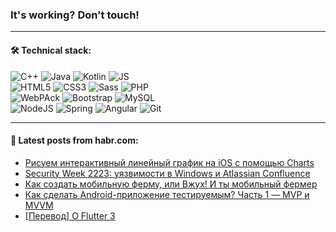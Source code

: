 ### It's working? Don't touch!

---

#### 🛠️ Technical stack:

![C++](https://img.shields.io/badge/C++-informational?logo=c%2B%2B&style=flat&logoColor=white&color=9C033A)
![Java](https://img.shields.io/badge/Java-informational?logo=java&style=flat&logoColor=white&color=007396)
![Kotlin](https://img.shields.io/badge/Kotlin-informational?logo=Kotlin&style=flat&logoColor=white&color=0095D5)
![JS](https://img.shields.io/badge/JS-informational?logo=javaScript&style=flat&logoColor=black&color=F7Df1E) <br>
![HTML5](https://img.shields.io/badge/HTML5-informational?logo=html5&style=flat&logoColor=white&color=E34F26)
![CSS3](https://img.shields.io/badge/CSS3-informational?logo=css3&style=flat&logoColor=white&color=157286)
![Sass](https://img.shields.io/badge/Saas-informational?logo=sass&style=flat&logoColor=white&color=hotpink)
![PHP](https://img.shields.io/badge/PHP-informational?logo=php&style=flat&logoColor=white&color=777BB4) <br>
![WebPAck](https://img.shields.io/badge/WebPack-informational?logo=webPack&style=flat&logoColor=white&color=FF6F00)
![Bootstrap](https://img.shields.io/badge/Bootstrap-informational?logo=Bootstrap&style=flat&logoColor=white&color=7952B3)
![MySQL](https://img.shields.io/badge/MySQL-informational?logo=MySQL&style=flat&logoColor=white&color=00f) <br>
![NodeJS](https://img.shields.io/badge/NodeJS-informational?logo=node.js&style=flat&logoColor=white&color=43853D)
![Spring](https://img.shields.io/badge/Spring-informational?logo=Spring&style=flat&logoColor=white&color=0A9EDC)
![Angular](https://img.shields.io/badge/Vue-informational?logo=vue.js&style=flat&logoColor=white&color=red)
![Git](https://img.shields.io/badge/Git-informational?logo=git&style=flat&logoColor=white&color=darkorange)

___

#### 💬 Latest posts from habr.com:

<!-- BLOG-POST-LIST:START -->
- [Рисуем интерактивный линейный график на iOS с помощью Charts](https://habr.com/ru/post/669854/?utm_source=habrahabr&utm_medium=rss&utm_campaign=669854)
- [Security Week 2223: уязвимости в Windows и Atlassian Confluence](https://habr.com/ru/post/669838/?utm_source=habrahabr&utm_medium=rss&utm_campaign=669838)
- [Как создать мобильную ферму, или Вжух! И ты мобильный фермер](https://habr.com/ru/post/669830/?utm_source=habrahabr&utm_medium=rss&utm_campaign=669830)
- [Как сделать Android-приложение тестируемым? Часть 1 — MVP и MVVM](https://habr.com/ru/post/669688/?utm_source=habrahabr&utm_medium=rss&utm_campaign=669688)
- [[Перевод] О Flutter 3](https://habr.com/ru/post/669794/?utm_source=habrahabr&utm_medium=rss&utm_campaign=669794)
<!-- BLOG-POST-LIST:END -->
